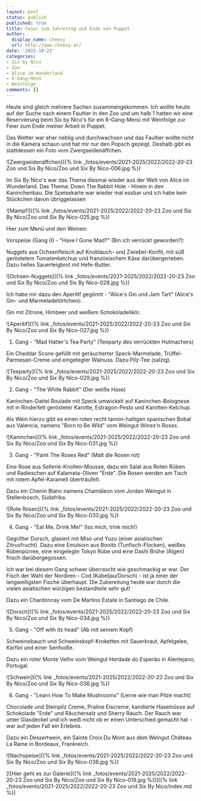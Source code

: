 ```yaml
---
layout: post
status: publish
published: true
title: Feier zum Jahrestag und Ende von Puppet
author:
  display_name: cheesy
  url: http://www.cheesy.at/
date: '2022-10-23'
categories:
- Six by Nico
- Zoo
- Alice im Wunderland
- 6-Gang-Menü
- Weinfolge
comments: []
---
```

Heute sind gleich mehrere Sachen zusammengekommen. Ich wollte heute auf der Suche nach einem Faultier in den Zoo und um halb 1 hatten wir eine Reservierung beim Six by Nico's für ein 6-Gang-Menü mit Weinfolge zur Feier zum Ende meiner Arbeit in Puppet.

Das Wetter war eher neblig und durchwachsen und das Faultier wollte nicht in die Kamera schaun und hat mir nur den Popsch gezeigt. Deshalb gibt es stattdessen ein Foto vom Zwergseidenäffchen.

![Zwergseidenäffchen]({% link _fotos/events/2021-2025/2022/2022-20-23 Zoo und Six By Nico/Zoo und Six By Nico-006.jpg %})

Im Six By Nico's war das Thema diesmal wieder aus der Welt von Alice im Wunderland. Das Thema: Down The Rabbit Hole - Hinein in den Kaninchenbau. Die Speisekarte war wieder mal essbar und ich habe kein Stückchen davon übriggelassen

![Mampf!]({% link _fotos/events/2021-2025/2022/2022-20-23 Zoo und Six By Nico/Zoo und Six By Nico-025.jpg %})

Hier zum Menü und den Weinen:

Vorspeise (Gang 0) - "Have I Gone Mad?" (Bin ich verrückt geworden?):

Nuggets aus Ochsenfleisch auf Knoblauch- und Zwiebel-Konfit, mit süß geröstetem Tomatenketchup und französischem Käse darübergerieben. Dazu helles Sauerteigbrot mit Hefe-Butter.

![Ochsen-Nuggets]({% link _fotos/events/2021-2025/2022/2022-20-23 Zoo und Six By Nico/Zoo und Six By Nico-028.jpg %})

Ich habe mir dazu den Aperitif gegönnt - "Alice's Gin und Jam Tart" (Alice's Gin- und Marmeladetörtchen):

Gin mit Zitrone, Himbeer und weißem Schokoladelikör.

![Aperitif]({% link _fotos/events/2021-2025/2022/2022-20-23 Zoo und Six By Nico/Zoo und Six By Nico-027.jpg %})

1. Gang - "Mad Hatter's Tea Party" (Teeparty des verrückten Hutmachers)

Ein Cheddar Scone gefüllt mit geräucherter Speck-Marmelade, Trüffel-Parmesan-Creme und eingelegter Walnuss. Dazu Pilz-Tee (salzig).

![Teeparty]({% link _fotos/events/2021-2025/2022/2022-20-23 Zoo und Six By Nico/Zoo und Six By Nico-029.jpg %})

2. Gang - "The White Rabbit" (Der weiße Hase)

Kaninchen-Dattel Roulade mit Speck umwickelt auf Kaninchen-Bolognese mit in Rinderfett gerösteter Karotte, Estragon-Pesto und Karotten-Ketchup.

Als Wein hierzu gibt es einen roten recht tannin-haltigen spanischen Bobal aus Valencia, namens "Born to Be Wild" vom Weingut Wines'n Roses.

![Kaninchen]({% link _fotos/events/2021-2025/2022/2022-20-23 Zoo und Six By Nico/Zoo und Six By Nico-031.jpg %})

3. Gang - "Paint The Roses Red" (Malt die Rosen rot)

Eine Rose aus Sellerie-Knollen-Mousse, dazu ein Salat aus Roten Rüben und Radieschen auf Kalamata-Oliven "Erde". Die Rosen werden am Tisch mit rotem Apfel-Karamell überträufelt. 

Dazu ein Chenin Blanc namens Chamäleon vom Jordan Weingut in Stellenbosch, Südafrika.

![Rote Rosen]({% link _fotos/events/2021-2025/2022/2022-20-23 Zoo und Six By Nico/Zoo und Six By Nico-033.jpg %})

4. Gang - "Eat Me, Drink Me!" (Iss mich, trink mich!)

Gegrillter Dorsch, glasiert mit Miso und Yuzu (einer asiatischen Zitrusfrucht). Dazu eine Emulsion aus Bonito (Tunfisch-Flocken), weißes Rübenpürree, eine eingelegte Tokyo Rübe und eine Dashi Brühe (Algen) frisch darübergegossen.

Ich war bei diesem Gang schwer überrascht wie geschmackig er war. Der Fisch der Wahl der Nordiren - Cod (Kabeljau/Dorsch) - ist ja einer der langweiligsten Fische überhaupt. Die Zubereitung heute war durch die vielen asiatischen würzigen bestandteile sehr gut!

Dazu ein Chardonnay vom De Martino Estate in Santiago de Chile.

![Dorsch]({% link _fotos/events/2021-2025/2022/2022-20-23 Zoo und Six By Nico/Zoo und Six By Nico-034.jpg %})

5. Gang - "Off with its head" (Ab mit seinem Kopf)

Schweinebauch und Schweinskopf-Kroketten mit Sauerkraut, Apfelgelee, Karfiol und einer Senfsoße.

Dazu ein roter Monte Velho vom Weingut Herdade do Esperão in Alentejano, Portugal.

![Schwein]({% link _fotos/events/2021-2025/2022/2022-20-23 Zoo und Six By Nico/Zoo und Six By Nico-036.jpg %})

6. Gang - "Learn How To Make Mushrooms" (Lerne wie man Pilze macht)

Chocolade und Steinpilz Creme, Praline Eiscreme, kandierte Haselnüsse auf Schokolade "Erde" und Räuchersalz und Sherry Rauch. Der Rauch war unter Glasdeckel und ich weiß nicht ob er einen Unterschied gemacht hat - war auf jeden Fall ein Erlebnis.

Dazu ein Dessertwein, ein Sainte Croix Du Mont aus dem Weingut Château La Rame in Bordeaux, Frankreich.

![Nachspeise]({% link _fotos/events/2021-2025/2022/2022-20-23 Zoo und Six By Nico/Zoo und Six By Nico-038.jpg %})

[![Hier geht es zur Galerie]({% link _fotos/events/2021-2025/2022/2022-20-23 Zoo und Six By Nico/Zoo und Six By Nico-019.jpg %})]({% link _fotos/events/2021-2025/2022/2022-20-23 Zoo und Six By Nico/index.md %})